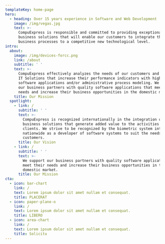 ```yaml
---
templateKey: home-page
hero:
  - heading: Over 15 years experience in Software and Web Development
    image: /img/vegas.jpg
    text: >-
      CompuExpress is responsible and committed to providing exceptional
      business solutions that will enable our customers to integrate their
      business processes to a competitive new technological level.
intro:
  about:
    image: /img/devices-forcc.png
    link: /about
    subtitle: ' '
    text: >-
      CompuExpress effectively analyzes the needs of our customers and proposes
      IT Solutions that increase their performance indicators with high quality
      software applications and/or administrative process modeling. We support
      our business partners with quality software applications that meet their
      needs and increase their business opportunities in the domestic market.
    title: Our Mission
  spotlight:
    - link: /
      subtitle: ' '
      text: >-
        CompuExpress is recognized internationally in the integration of
        business solutions that generate added value to the activities of our
        clients. We strive to be recognized by the biometric system integrators
        nationwide as a developer of software systems to suit the needs of our
        customers.
      title: Our Vision
    - link: /
      subtitle: ' '
      text: >-
        We support our business partners with quality software applications that
        meet their needs and increase their business opportunities in the
        domestic market.
      title: Our Mission
cta:
  - icon: bar-chart
    link: /
    text: Lorem ipsum dolor sit amet nullam et consequat.
    title: PLACERAT
  - icon: paper-plane-o
    link: /
    text: Lorem ipsum dolor sit amet nullam et consequat.
    title: LIBERO
  - icon: area-chart
    link: /
    text: Lorem ipsum dolor sit amet nullam et consequat.
    title: Solicitu
---
```


